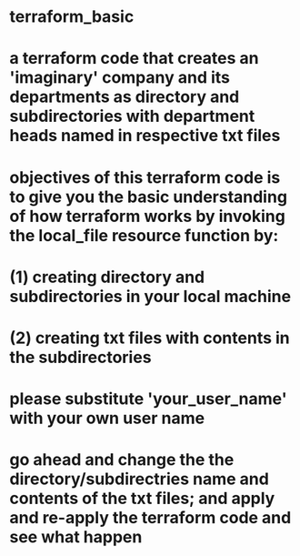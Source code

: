 # terraform_basic
# a terraform code that creates an 'imaginary' company and its departments as directory and subdirectories with department heads named in respective txt files
# objectives of this terraform code is to give you the basic understanding of how terraform works by invoking the local_file resource function by:
# (1) creating directory and subdirectories in your local machine
# (2) creating txt files with contents in the subdirectories
# please substitute 'your_user_name' with your own user name
# go ahead and change the the directory/subdirectries name and contents of the txt files; and apply and re-apply the terraform code and see what happen

